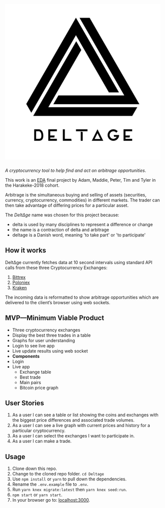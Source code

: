 # ![Image](public/Deltage1.png)

*A cryptocurrency tool to help find and act on arbitrage opportunities*.

This work is an [EDA](https://devacademy.co.nz/ "Enspiral Dev Academy") final project by Adam, Maddie, Peter, Tim and Tyler in the Harakeke-2018 cohort.

Arbitrage is the simultaneous buying and selling of assets (securities, currency, cryptocurrency, commodities) in different markets. The trader can then take advantage of differing prices for a particular asset.

The *Delt&Delta;ge* name was chosen for this project because:

- delta is used by many disciplines to represent a difference or change
- the name is a contraction of delta and arbitrage
- deltage is a Danish word, meaning 'to take part' or 'to participate'


## How it works

Delt&Delta;ge currently fetches data at 10 second intervals using standard API calls from these three Cryptocurrency Exchanges:

1. [Bittrex](https://bittrex.com/ "Bittrex, The Next Generation Digital Currency Exchange")
2. [Poloniex](https://poloniex.com/ "Poloniex Bitcoin/Digital Asset Exchange")
3. [Kraken](https://www.kraken.com/ "Buy, Sell and Margin Trade Bitcoin (BTC) and Ethereum (ETH)")

The incoming data is reformatted to show arbitrage opportunities which are delivered to the client&rsquo;s browser using web sockets.


## MVP&mdash;Minimum Viable Product

* Three cryptocurrency exchanges
* Display the best three trades in a table
* Graphs for user understanding
* Login to see live app
* Live update results using web socket
* **Components**
 * Login
 * Live app
   * Exchange table
   * Best trade
   * Main pairs
   * Bitcoin price graph


## User Stories

1. As a user I can see a table or list showing the coins and exchanges with the biggest price differences and associated trade volumes.
2. As a user I can see a live graph with current prices and history for a particular cryptocurrency.
3. As a user I can select the exchanges I want to participate in.
4. As a user I can make a trade.


## Usage
1. Clone down this repo.
2. Change to the cloned repo folder. `cd Deltage`
3. Use `npm install` or `yarn` to pull down the dependencies.
4. Rename the `.env.example` file to `.env`.
5. Run `yarn knex migrate:latest` then `yarn knex seed:run`.
6. `npm start` or `yarn start`.
7. In your browser go to: [localhost:3000](http://localhost:3000/ "We use Port 3000"). 
